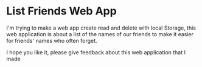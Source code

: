 # List Friends Web App

I'm trying to make a web app create read and delete with local Storage, this web application is about a list of the names of our friends to make it easier for friends' names who often forget.

I hope you like it, please give feedback about this web application that I made